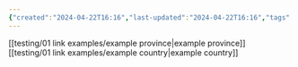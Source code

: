 ```yaml
---
{"created":"2024-04-22T16:16","last-updated":"2024-04-22T16:16","tags":["Location/Settlement"],"type":"Settlement","size":null,"region":["[[example province]]","[[example country]]"],"demonym":null,"common-races":null,"religions":null,"guilds-groups":null,"government":null,"ruler":null,"imports":null,"exports":null,"publish":true,"note-icon":"settlement","templater":["[[template - settlement-town-city]]"],"path":"testing/01 link examples/_test.md","permalink":"/testing/01-link-examples/test/","PassFrontmatter":true}
---
```



[[testing/01 link examples/example province\|example province]]<br>[[testing/01 link examples/example country\|example country]]

